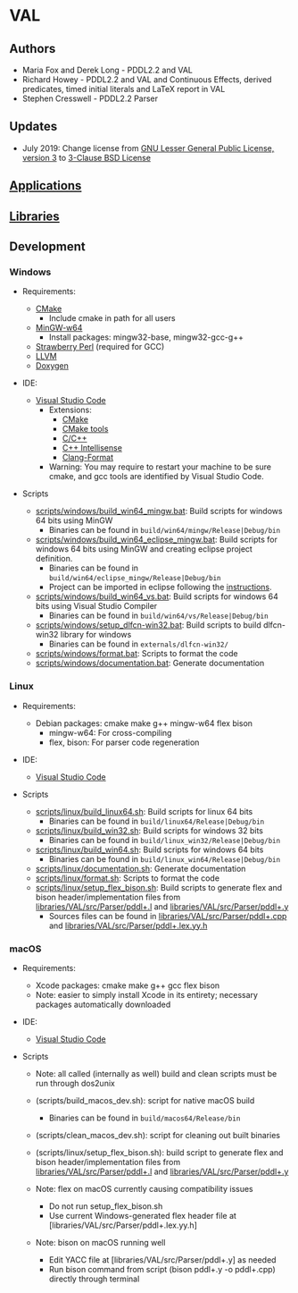 # VAL

## Authors
  * Maria Fox and Derek Long - PDDL2.2 and VAL
  * Richard Howey - PDDL2.2 and VAL and Continuous Effects, derived predicates, timed initial literals and LaTeX report in VAL
  * Stephen Cresswell - PDDL2.2 Parser

## Updates
  * July 2019: Change license from [GNU Lesser General Public License, version 3](https://opensource.org/licenses/LGPL-3.0) to [3-Clause BSD License](https://opensource.org/licenses/BSD-3-Clause)

## [Applications](applications/README.md)
## [Libraries](libraries/README.md)

## Development

### Windows

  * Requirements:
    * [CMake](https://cmake.org/)
      * Include cmake in path for all users
    * [MinGW-w64](https://sourceforge.net/projects/mingw)
      * Install packages: mingw32-base, mingw32-gcc-g++
    * [Strawberry Perl](http://strawberryperl.com/) (required for GCC)
    * [LLVM](http://releases.llvm.org)
    * [Doxygen](http://www.doxygen.nl/download.html)

  * IDE:
    * [Visual Studio Code](https://code.visualstudio.com/)
      * Extensions:
        * [CMake](https://marketplace.visualstudio.com/items?itemName=twxs.cmake)
        * [CMake tools](https://marketplace.visualstudio.com/items?itemName=vector-of-bool.cmake-tools)
        * [C/C++](https://marketplace.visualstudio.com/items?itemName=ms-vscode.cpptools)
        * [C++ Intellisense](https://marketplace.visualstudio.com/items?itemName=austin.code-gnu-global)
        * [Clang-Format](https://marketplace.visualstudio.com/items?itemName=xaver.clang-format)
      * Warning: You may require to restart your machine to be sure cmake, and gcc tools are identified by Visual Studio Code.
  
  * Scripts
    * [scripts/windows/build_win64_mingw.bat](scripts/windows/build_win64_mingw.bat): Build scripts for windows 64 bits using MinGW
      * Binaries can be found in `build/win64/mingw/Release|Debug/bin`
    * [scripts/windows/build_win64_eclipse_mingw.bat](scripts/windows/build_win64_eclipse_mingw.bat): Build scripts for windows 64 bits using MinGW and creating eclipse project definition.
      * Binaries can be found in `build/win64/eclipse_mingw/Release|Debug/bin`
      * Project can be imported in eclipse following the [instructions](https://www.mantidproject.org/Setting_up_Eclipse_projects_with_CMake).
    * [scripts/windows/build_win64_vs.bat](scripts/windows/build_win64_vs.bat): Build scripts for windows 64 bits using Visual Studio Compiler
      * Binaries can be found in `build/win64/vs/Release|Debug/bin`
    * [scripts/windows/setup_dlfcn-win32.bat](scripts/windows/setup_dlfcn-win32.bat): Build scripts to build dlfcn-win32 library for windows
      * Binaries can be found in `externals/dlfcn-win32/`
    * [scripts/windows/format.bat](scripts/windows/format.bat): Scripts to format the code
    * [scripts/windows/documentation.bat](scripts/windows/documentation.bat): Generate documentation

### Linux

  * Requirements:
    * Debian packages: cmake make g++ mingw-w64 flex bison
      * mingw-w64: For cross-compiling
      * flex, bison: For parser code regeneration

  * IDE:
    * [Visual Studio Code](https://code.visualstudio.com/)
  
  * Scripts
    * [scripts/linux/build_linux64.sh](scripts/linux/build_linux64.sh): Build scripts for linux 64 bits
      * Binaries can be found in `build/linux64/Release|Debug/bin`
    * [scripts/linux/build_win32.sh](scripts/linux/build_win32.sh): Build scripts for windows 32 bits
      * Binaries can be found in `build/linux_win32/Release|Debug/bin`
    * [scripts/linux/build_win64.sh](scripts/linux/build_win64.sh): Build scripts for windows 64 bits
      * Binaries can be found in `build/linux_win64/Release|Debug/bin`
    * [scripts/linux/documentation.sh](scripts/linux/documentation.sh): Generate documentation
    * [scripts/linux/format.sh](scripts/linux/format.sh): Scripts to format the code
    * [scripts/linux/setup_flex_bison.sh](scripts/linux/setup_flex_bison.sh): Build scripts to generate flex and bison header/implementation files from [libraries/VAL/src/Parser/pddl+.l](libraries/VAL/src/Parser/pddl+.l) and [libraries/VAL/src/Parser/pddl+.y](libraries/VAL/src/Parser/pddl+.y)
      * Sources files can be found in [libraries/VAL/src/Parser/pddl+.cpp](libraries/VAL/src/Parser/pddl+.cpp) and [libraries/VAL/src/Parser/pddl+.lex.yy.h](libraries/VAL/src/Parser/pddl+.lex.yy.h)

### macOS

  * Requirements:
    * Xcode packages: cmake make g++ gcc flex bison
    * Note: easier to simply install Xcode in its entirety; necessary packages automatically downloaded

  * IDE:
    * [Visual Studio Code](https://code.visualstudio.com/)

  * Scripts
    * Note: all called (internally as well) build and clean scripts must be run through dos2unix
    * (scripts/build_macos_dev.sh): script for native macOS build
      * Binaries can be found in `build/macos64/Release/bin`
    * (scripts/clean_macos_dev.sh): script for cleaning out built binaries

    * (scripts/linux/setup_flex_bison.sh): build script to generate flex and bison header/implementation files from [libraries/VAL/src/Parser/pddl+.l](libraries/VAL/src/Parser/pddl+.l) and [libraries/VAL/src/Parser/pddl+.y](libraries/VAL/src/Parser/pddl+.y)
    * Note: flex on macOS currently causing compatibility issues
      * Do not run setup_flex_bison.sh
      * Use current Windows-generated flex header file at [libraries/VAL/src/Parser/pddl+.lex.yy.h]
    * Note: bison on macOS running well
      * Edit YACC file at [libraries/VAL/src/Parser/pddl+.y] as needed
      * Run bison command from script (bison pddl+.y -o pddl+.cpp) directly through terminal

